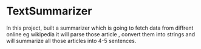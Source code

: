 # TextSummarizer
In this project, built a summarizer which is going to fetch data from diffrent online eg wikipedia it will parse those article , convert them into strings and will summarize all those articles into 4-5 sentences.

